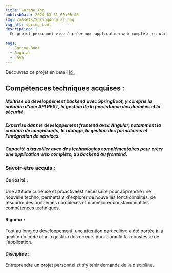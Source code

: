 ```yaml
---
title: Garage App
publishDate: 2024-03-01 00:00:00
img: /assets/SpringAngular.png
img_alt: spring boot
description: |
  Ce projet personnel vise à créer une application web complète en utilisant les frameworks Spring pour le backend et Angular pour le frontend. La première partie du développement se concentre sur la création d'une API REST avec Spring, ainsi que sur la mise en place de la persistance des données dans une base de données. La seconde partie consiste à développer le frontend avec Angular, en consommant l'API fournie par le backend et en mettant en forme les données pour offrir une interface utilisateur conviviale et interactive.

tags:
  - Spring Boot
  - Angular
  - Java
---
```


 Découvrez ce projet en détail <a href="https://gitlab.univ-lille.fr/selim.hamza.etu/garageappspringboot">ici.</a>

## Compétences techniques acquises :

##### Maîtrise du développement backend avec SpringBoot, y compris la création d'une API REST, la gestion de la persistance des données et la sécurité.

##### Expertise dans le développement frontend avec Angular, notamment la création de composants, le routage, la gestion des formulaires et l'intégration de services.

##### Capacité à travailler avec des technologies complémentaires pour créer une application web complète, du backend au frontend.

### Savoir-être acquis :

#### Curiosité :  
Une attitude curieuse et proactiveest necessaire pour apprendre une nouvelle techno, permettant d'explorer de nouvelles fonctionnalités, de résoudre des problèmes complexes et d'améliorer constamment les compétences techniques.

#### Rigueur : 
  Tout au long du développement, une attention particulière a été portée à la qualité du code et à la gestion des erreurs pour garantir la robustesse de l'application.

#### Discipline : 
  Entreprendre un projet personnel et s'y tenir demande de la discipline.

